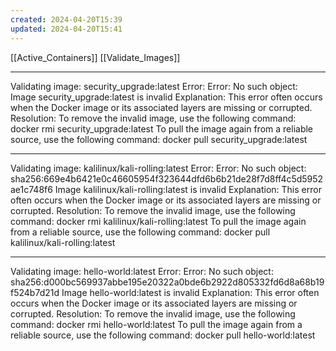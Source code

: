 ```yaml
---
created: 2024-04-20T15:39
updated: 2024-04-20T15:41
---
```



[[Active_Containers]]
[[Validate_Images]]

-------------------------------------------------------
Validating image: security_upgrade:latest
Error: Error: No such object: <none>
Image security_upgrade:latest is invalid
Explanation: This error often occurs when the Docker image or its associated layers are missing or corrupted.
Resolution: To remove the invalid image, use the following command:
   docker rmi security_upgrade:latest
To pull the image again from a reliable source, use the following command:
   docker pull security_upgrade:latest

-------------------------------------------------------
Validating image: kalilinux/kali-rolling:latest
Error: Error: No such object: sha256:669e4b6421e0c46605954f323644dfd6b6b21de28f7d8ff4c5d5952ae1c748f6
Image kalilinux/kali-rolling:latest is invalid
Explanation: This error often occurs when the Docker image or its associated layers are missing or corrupted.
Resolution: To remove the invalid image, use the following command:
   docker rmi kalilinux/kali-rolling:latest
To pull the image again from a reliable source, use the following command:
   docker pull kalilinux/kali-rolling:latest

-------------------------------------------------------
Validating image: hello-world:latest
Error: Error: No such object: sha256:d000bc569937abbe195e20322a0bde6b2922d805332fd6d8a68b19f524b7d21d
Image hello-world:latest is invalid
Explanation: This error often occurs when the Docker image or its associated layers are missing or corrupted.
Resolution: To remove the invalid image, use the following command:
   docker rmi hello-world:latest
To pull the image again from a reliable source, use the following command:
   docker pull hello-world:latest
